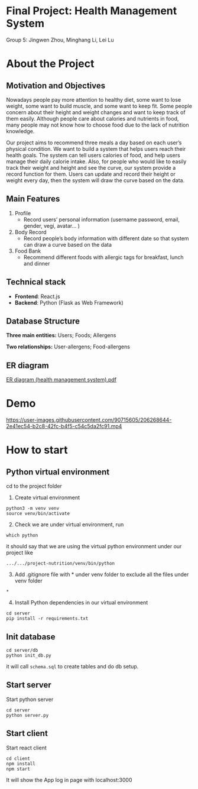 # Final Project: Health Management System
Group 5: Jingwen Zhou, Minghang Li, Lei Lu

# About the Project 
## Motivation and Objectives
Nowadays people pay more attention to healthy diet, some want to lose weight, some want to build muscle, and some want to keep fit. Some people concern about their height and weight changes and want to keep track of them easily. Although people care about calories and nutrients in food, many people may not know how to choose food due to the lack of nutrition knowledge. 

Our project aims to recommend three meals a day based on each user’s physical condition. We want to build a system that helps users reach their health goals.
The system can tell users calories of food, and help users manage their daily calorie intake. Also, for people who would like to easily track their weight and height and see the curve, our system provide a record function for them. Users can update and record their height or weight every day, then the system will draw the curve based on the data.

## Main Features
1. Profile
   - Record users’ personal  information (username password, email, gender, vegi, avatar… )
2. Body Record
   - Record people’s body information with different date so that system can draw a curve based on the data
3. Food Bank
   - Recommend different foods with allergic tags for breakfast, lunch and dinner

## Technical stack 
- **Frontend**: React.js
- **Backend**: Python (Flask as Web Framework) 

## Database Structure
**Three main entities:** Users; Foods; Allergens

**Two relationships:** User-allergens; Food-allergens

## ER diagram
[ER diagram (health management system).pdf](https://github.com/Luna9476/project-nutrition/files/10179091/ER.diagram.health.management.system.pdf)


# Demo
https://user-images.githubusercontent.com/90715605/206268644-2e41ec54-b2c8-42fc-b4f5-c54c5da2fc91.mp4



# How to start

## Python virtual environment
cd to the project folder
1. Create virtual environment
```
python3 -m venv venv
source venv/bin/activate
```

2. Check we are under virtual environment, run 
```
which python
```

it should say that we are using the virtual python environment under our project like
```
.../.../project-nutrition/venv/bin/python
```

3. Add .gitignore file with * under venv folder to exclude all the files under venv folder
``` 
*
```

4. Install Python dependencies in our virtual environment
```
cd server
pip install -r requirements.txt
```

## Init database
```
cd server/db
python init_db.py
```

it will call `schema.sql` to create tables and do db setup.
## Start server

Start python server
```
cd server
python server.py
```

## Start client

Start react client
```
cd client
npm install
npm start
```
It will show the App log in page with localhost:3000
